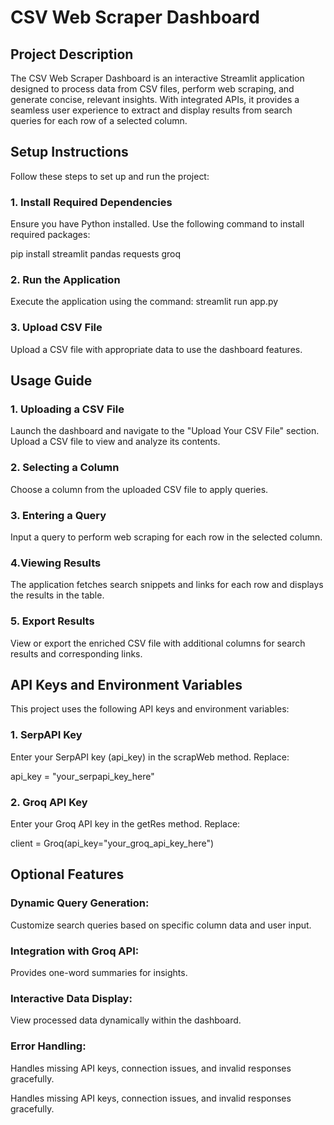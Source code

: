 # CSV Web Scraper Dashboard

## Project Description
The CSV Web Scraper Dashboard is an interactive Streamlit application designed to process data from CSV files, perform web scraping, and generate concise, relevant insights. With integrated APIs, it provides a seamless user experience to extract and display results from search queries for each row of a selected column.

## Setup Instructions
Follow these steps to set up and run the project:

### 1. Install Required Dependencies
Ensure you have Python installed. Use the following command to install required packages:
 
pip install streamlit pandas requests groq

### 2. Run the Application
Execute the application using the command:
streamlit run app.py

### 3. Upload CSV File
Upload a CSV file with appropriate data to use the dashboard features.

## Usage Guide
### 1. Uploading a CSV File

Launch the dashboard and navigate to the "Upload Your CSV File" section.
Upload a CSV file to view and analyze its contents.
### 2. Selecting a Column

Choose a column from the uploaded CSV file to apply queries.
### 3. Entering a Query

Input a query to perform web scraping for each row in the selected column.
### 4.Viewing Results

The application fetches search snippets and links for each row and displays the results in the table.
### 5. Export Results

View or export the enriched CSV file with additional columns for search results and corresponding links.

## API Keys and Environment Variables
This project uses the following API keys and environment variables:

### 1. SerpAPI Key

Enter your SerpAPI key (api_key) in the scrapWeb method. Replace:

api_key = "your_serpapi_key_here"

### 2. Groq API Key

Enter your Groq API key in the getRes method. Replace:

client = Groq(api_key="your_groq_api_key_here")

## Optional Features
### Dynamic Query Generation:
Customize search queries based on specific column data and user input.
### Integration with Groq API:
Provides one-word summaries for insights.
### Interactive Data Display:
View processed data dynamically within the dashboard.
### Error Handling:
Handles missing API keys, connection issues, and invalid responses gracefully.

Handles missing API keys, connection issues, and invalid responses gracefully.
 
